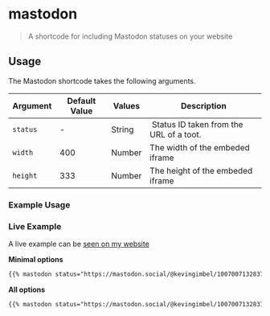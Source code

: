 # mastodon
> A shortcode for including Mastodon statuses on your website

## Usage

The Mastodon shortcode takes the following arguments.

| Argument | Default Value | Values | Description |
|-----------|--------------|--------|-------------|
|`status`| - | String | Status ID taken from the URL of a toot. |
|`width`| 400 | Number | The width of the embeded iframe|
|`height`| 333 | Number | The height of the embeded iframe|

### Example Usage

### Live Example
A live example can be [seen on my website](https://www.kevingimbel.de/mastodon-embed-shortcode-for-hugo/)

**Minimal options**

```html
{{% mastodon status="https://mastodon.social/@kevingimbel/100700713283716694" %}}
```

**All options**

```html
{{% mastodon status="https://mastodon.social/@kevingimbel/100700713283716694" width="600" height="300" %}}
```
